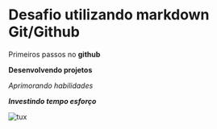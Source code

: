 # Desafio utilizando markdown Git/Github



Primeiros passos no **github** 

**Desenvolvendo projetos**

 *Aprimorando habilidades*

***Investindo tempo esforço***



![tux](C:\Users\saimo\Desktop\tux.webp) 